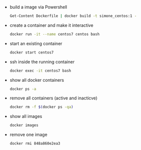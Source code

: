 - build a image via Powershell
    ```sh
    Get-Content Dockerfile | docker build -t simone_centos:1 -
    ```
    
- create a container and make it interactive
    ```sh
    docker run -it --name centos7 centos bash
    ```
- start an existing container
    ```sh
    docker start centos7
    ```
- ssh inside the running container
    ```sh
    docker exec -it centos7 bash
    ```



- show all docker containers
    ```sh
    docker ps -a
    ```
- remove all containers (active and inacticve)
    ```sh
    docker rm -f $(docker ps -qa)
    ```
- show all images
    ```sh
    docker images
    ```

- remove one image
    ```sh
    docker rmi 848a860e2ea3
    ```








